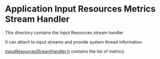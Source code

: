 # Application Input Resources Metrics Stream Handler

This directory contains the Input Resources stream handler

It can attach to input streams and provide system thread information

[InputResourcesStreamHandler.h](InputResourcesStreamHandler.h) contains the list of metrics.
